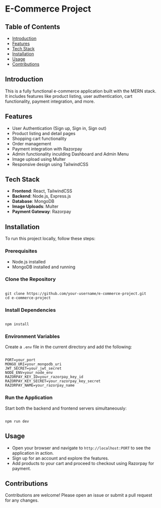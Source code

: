 # E-Commerce Project

## Table of Contents

- [Introduction](#introduction)
- [Features](#features)
- [Tech Stack](#tech-stack)
- [Installation](#installation)
- [Usage](#usage)
- [Contributions](#contributions)

## Introduction

This is a fully functional e-commerce application built with the MERN stack. It includes features like product listing, user authentication, cart functionality, payment integration, and more.

## Features

- User Authentication (Sign up, Sign in, Sign out)
- Product listing and detail pages
- Shopping cart functionality
- Order management
- Payment integration with Razorpay
- Admin functionality inculding Dashboard and Admin Menu
- Image upload using Multer
- Responsive design using TailwindCSS

## Tech Stack

- **Frontend**: React, TailwindCSS
- **Backend**: Node.js, Express.js
- **Database**: MongoDB
- **Image Uploads**: Multer
- **Payment Gateway**: Razorpay

## Installation

To run this project locally, follow these steps:

### Prerequisites

- Node.js installed
- MongoDB installed and running

### Clone the Repository

<code>
git clone https://github.com/your-username/e-commerce-project.git
cd e-commerce-project
</code>

### Install Dependencies

<code>
npm install
</code>

### Environment Variables

Create a `.env` file in the current directory and add the following:

<code>
PORT=your_port
MONGO_URI=your_mongodb_uri
JWT_SECRET=your_jwt_secret
NODE_ENV=your_node_env
RAZORPAY_KEY_ID=your_razorpay_key_id
RAZORPAY_KEY_SECRET=your_razorpay_key_secret
RAZORPAY_NAME=your_razorpay_name
</code>

### Run the Application

Start both the backend and frontend servers simultaneously:

<code>
npm run dev
</code>

## Usage

- Open your browser and navigate to `http://localhost:PORT` to see the application in action.
- Sign up for an account and explore the features.
- Add products to your cart and proceed to checkout using Razorpay for payment.

## Contributions

Contributions are welcome! Please open an issue or submit a pull request for any changes.
